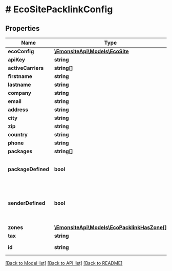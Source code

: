 # # EcoSitePacklinkConfig

## Properties

Name | Type | Description | Notes
------------ | ------------- | ------------- | -------------
**ecoConfig** | [**\EmonsiteApi\Models\EcoSite**](EcoSite.md) |  | [optional]
**apiKey** | **string** |  | [optional]
**activeCarriers** | **string[]** |  | [optional]
**firstname** | **string** |  | [optional]
**lastname** | **string** |  | [optional]
**company** | **string** |  | [optional]
**email** | **string** |  | [optional]
**address** | **string** |  | [optional]
**city** | **string** |  | [optional]
**zip** | **string** |  | [optional]
**country** | **string** |  | [optional]
**phone** | **string** |  | [optional]
**packages** | **string[]** |  | [optional]
**packageDefined** | **bool** | Détermine si un colis type a été renseigné | [optional] [readonly]
**senderDefined** | **bool** | Détermine si les coordonnées d&#39;expéditeurs ont été renseignés | [optional] [readonly]
**zones** | [**\EmonsiteApi\Models\EcoPacklinkHasZone[]**](EcoPacklinkHasZone.md) |  | [optional]
**tax** | **string** |  | [optional]
**id** | **string** |  | [optional] [readonly]

[[Back to Model list]](../../README.md#models) [[Back to API list]](../../README.md#endpoints) [[Back to README]](../../README.md)
